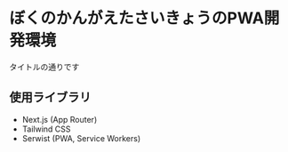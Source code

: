 # ぼくのかんがえたさいきょうのPWA開発環境

タイトルの通りです

## 使用ライブラリ

- Next.js (App Router)
- Tailwind CSS
- Serwist (PWA, Service Workers)
